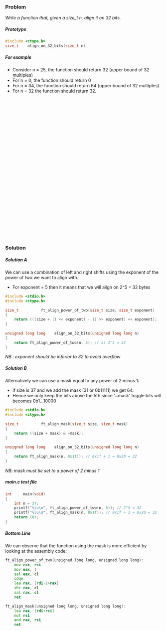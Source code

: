### Problem

*Write a function that, given a size_t n, align it on 32 bits.*

##### Prototype
```c++
#include <ctype.h>
size_t    align_on_32_bits(size_t n)
```

##### For example
* Consider n = 25, the function should return 32 (upper bound of 32 multiples)
* For n = 0, the function should return 0
* For n = 34, the function should return 64 (upper bound of 32 multiples)
* For n = 32 the function should return 32.

<pre>




























</pre>


### Solution

##### Solution A
We can use a combination of left and right shifts using the exponent of the power of two we want to align with.

* For exponent = 5 then it means that we will align on 2^5 = 32 bytes

```c++
#include <stdio.h>
#include <ctype.h>
​
size_t			ft_align_power_of_two(size_t size, size_t exponent)
{
	return (((size + (1 << exponent) - 1) >> exponent) << exponent);
}
​
unsigned long long    align_on_32_bits(unsigned long long n)
{
	return ft_align_power_of_two(n, 5); // as 2^5 = 32
}
```
*NB : exponent should be inferior to 32 to avoid overflow*

##### Solution B
Alternatively we can use a mask equal to any power of 2 minus 1:

* if size is 37 and we add the mask (31 or 0b11111) we get 64.
* Hence we only keep the bits above the 5th since '~mask' toggle bits will becomes 0b1...10000


```c++
#include <stdio.h>
#include <ctype.h>
​
size_t			ft_align_mask(size_t size, size_t mask)
{
	return ((size + mask) & ~mask);
}
​
unsigned long long    align_on_32_bits(unsigned long long n)
{
	return ft_align_mask(n, 0x1f)); // 0x1f + 1 = 0x20 = 32
}
```
*NB: mask must be set to a power of 2 minus 1*

##### main.c test file
```c++
int		main(void)
{
	int n = 37;
	printf("%lu\n", ft_align_power_of_two(n, 5)); // 2^5 = 32
	printf("%lu\n", ft_align_mask(n, 0x1f)); // 0x1f + 1 = 0x20 = 32
	return (0);
}
```

##### Bottom Line
We can observe that the function using the mask is more efficient by looking at the assembly code:

```asm
ft_align_power_of_two(unsigned long long, unsigned long long):
    mov rcx, rsi
    mov eax, 1
    sal eax, cl
    cdqe
    lea rax, [rdi-1+rax]
    shr rax, cl
    sal rax, cl
    ret
```

```asm
ft_align_mask(unsigned long long, unsigned long long):
    lea rax, [rdi+rsi]
    not rsi
    and rax, rsi
    ret
```
